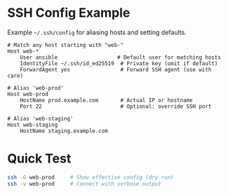 # SSH Config Example

Example `~/.ssh/config` for aliasing hosts and setting defaults.

```plaintext
# Match any host starting with "web-"
Host web-*
    User ansible                   # Default user for matching hosts
    IdentityFile ~/.ssh/id_ed25519  # Private key (omit if default)
    ForwardAgent yes                # Forward SSH agent (use with care)

# Alias 'web-prod'
Host web-prod
    HostName prod.example.com       # Actual IP or hostname
    Port 22                         # Optional: override SSH port

# Alias 'web-staging'
Host web-staging
    HostName staging.example.com
```

# Quick Test
```bash
ssh -G web-prod     # Show effective config (dry run)
ssh -v web-prod     # Connect with verbose output
```

